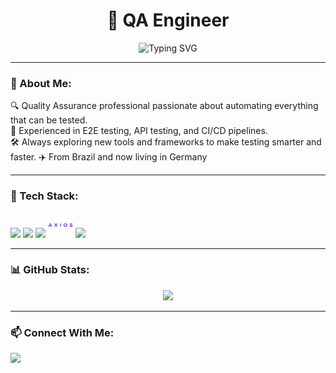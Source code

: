 <h1 align="center">🚀 QA Engineer </h1>
<p align="center">
  <img src="https://readme-typing-svg.demolab.com?font=Fira+Code&pause=1000&color=36BCF7&center=true&vCenter=true&width=435&lines=Hi+I'm+Prury/Ramo;QA+Automation+%7C+E2E+%7C+CI%2FCD+%7C+API;" alt="Typing SVG" />
</p>

---

### 🧠 About Me: 

🔍 Quality Assurance professional passionate about automating everything that can be tested.  
🧪 Experienced in E2E testing, API testing, and CI/CD pipelines.  
🛠️ Always exploring new tools and frameworks to make testing smarter and faster.
✈️ From Brazil and now living in Germany

---

### 🧰 Tech Stack: 

<p align="left">
  <img src="https://cdn.jsdelivr.net/gh/devicons/devicon/icons/javascript/javascript-original.svg" width="40" />
  <img src="https://cdn.jsdelivr.net/gh/devicons/devicon/icons/typescript/typescript-original.svg" width="40" />
  <img src="https://playwright.dev/img/playwright-logo.svg" width="40" />
  <img src="https://github.com/devicons/devicon/blob/v2.16.0/icons/axios/axios-plain-wordmark.svg" width="40" />
  <img src="https://www.vectorlogo.zone/logos/git-scm/git-scm-icon.svg" width="40" />
</p>

---

### 📊 GitHub Stats: 

<p align="center">
  <img src="https://github-readme-stats.vercel.app/api?username=prury&show_icons=true&theme=radical" width="400">
</p>

---

### 📫 Connect With Me: 

<a href="https://linkedin.com/in/yuri-castilho-o-07755b49/"><img src="https://img.shields.io/badge/LinkedIn-0A66C2?style=for-the-badge&logo=linkedin&logoColor=white" /></a>

